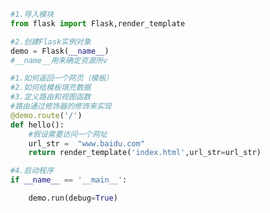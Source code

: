 
<BlogInfo id="243" title="4.redertemplate函数" author="白日梦想猿" pv=0 read_times=0 pre_cost_time=0分18秒 category="Web开发编程" tag_list="['Web开发编程']" create_time="2020.04.08 13:55:16" update_time="2020.04.08 14:38:46" />

```python
#1.导入模块
from flask import Flask,render_template

#2.创建Flask实例对象
demo = Flask(__name__)
#__name__用来确定资源所v

#1.如何返回一个网页（模板）
#2.如何给模板填充数据
#3.定义路由和视图函数
#路由通过修饰器的修饰来实现
@demo.route('/')
def hello():
    #假设需要访问一个网址
    url_str =  "www.baidu.com"
    return render_template('index.html',url_str=url_str)

#4.启动程序
if __name__ == '__main__':

    demo.run(debug=True)


```
